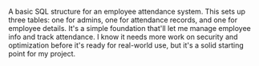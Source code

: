 A basic SQL structure for an employee attendance system. This sets up three tables: one for admins, one for attendance records, and one for employee details. It's a simple foundation that'll let me manage employee info and track attendance. I know it needs more work on security and optimization before it's ready for real-world use, but it's a solid starting point for my project.
